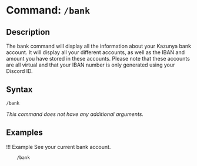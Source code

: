 # **Command:** `/bank`

## **Description**

The bank command will display all the information about your Kazunya bank account. It will display all your different accounts, as well as the IBAN and amount you have stored in these accounts. Please note that these accounts are all virtual and that your IBAN number is only generated using your Discord ID.

## **Syntax**

    /bank
    
*This command does not have any additional arguments.*

## **Examples**

!!! Example
    See your current bank account.

        /bank